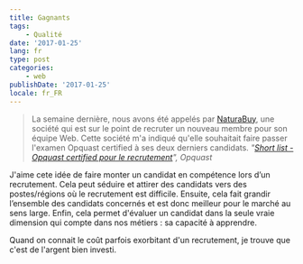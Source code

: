 ```yaml
---
title: Gagnants
tags:
    - Qualité
date: '2017-01-25'
lang: fr
type: post
categories:
    - web
publishDate: '2017-01-25'
locale: fr_FR
---
```


> La semaine dernière, nous avons été appelés par [NaturaBuy](http://www.naturabuy.fr/), une société qui est sur le point de recruter un nouveau membre pour son équipe Web. Cette société m'a indiqué qu'elle souhaitait faire passer l'examen Opquast certified à ses deux derniers candidats.
> <cite>"[Short list - Opquast certified pour le recrutement](http://blog.opquast.com/post/2016/09/22/Short-list-Opquast-certified-recrutement)", Opquast</cite>

J'aime cete idée de faire monter un candidat en compétence lors d’un recrutement. Cela peut séduire et attirer des candidats vers des postes/régions où le recrutement est difficile. Ensuite, cela fait grandir l’ensemble des candidats concernés et est donc meilleur pour le marché au sens large. Enfin, cela permet d'évaluer un candidat dans la seule vraie dimension qui compte dans nos métiers : sa capacité à apprendre.

Quand on connait le coût parfois exorbitant d'un recrutement, je trouve que c'est de l'argent bien investi.
